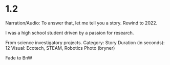 # 1.2

Narration/Audio: To answer that, let me tell you a story. Rewind to 2022. 

I was a high school student driven by a passion for research. 

From science investigatory projects.
Category: Story
Duration (in seconds): 12
Visual: Ecotech, STEAM, Robotics Photo (bryner)

Fade to BnW